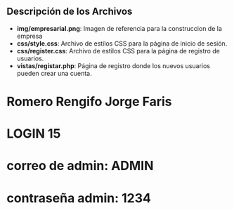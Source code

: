 ## Descripción de los Archivos

- **img/empresarial.png**: Imagen de referencia para la construccion de la empresa
- **css/style.css**: Archivo de estilos CSS para la página de inicio de sesión.
- **css/register.css**: Archivo de estilos CSS para la página de registro de usuarios.
- **vistas/registar.php**: Página de registro donde los nuevos usuarios pueden crear una cuenta.

# Romero Rengifo Jorge Faris

# LOGIN 15

# correo de admin: ADMIN
# contraseña admin: 1234
